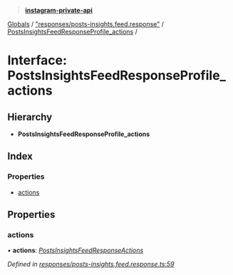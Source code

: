 > **[instagram-private-api](../README.md)**

[Globals](../README.md) / ["responses/posts-insights.feed.response"](../modules/_responses_posts_insights_feed_response_.md) / [PostsInsightsFeedResponseProfile_actions](_responses_posts_insights_feed_response_.postsinsightsfeedresponseprofile_actions.md) /

# Interface: PostsInsightsFeedResponseProfile_actions

## Hierarchy

* **PostsInsightsFeedResponseProfile_actions**

## Index

### Properties

* [actions](_responses_posts_insights_feed_response_.postsinsightsfeedresponseprofile_actions.md#actions)

## Properties

###  actions

• **actions**: *[PostsInsightsFeedResponseActions](_responses_posts_insights_feed_response_.postsinsightsfeedresponseactions.md)*

*Defined in [responses/posts-insights.feed.response.ts:59](https://github.com/dilame/instagram-private-api/blob/173bc62/src/responses/posts-insights.feed.response.ts#L59)*